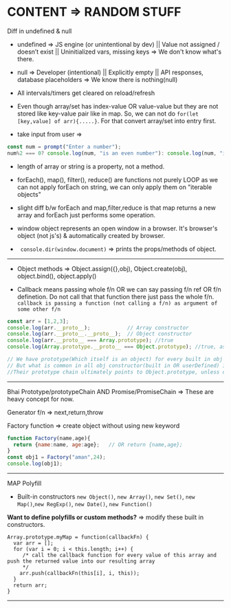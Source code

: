 # CONTENT => RANDOM STUFF

Diff in undefined & null

- undefined => JS engine (or unintentional by dev) ||  Value not assigned / doesn’t exist || Uninitialized vars, missing keys => We don't know what's there.
- null      => Developer (intentional) ||  Explicitly empty  ||  API responses, database placeholders => We know there is nothing(null)

- All intervals/timers get cleared on reload/refresh

- Even though array/set has index-value OR value-value but they are not stored like key-value pair like in map. So, we can not do ```for(let [key,value] of arr){.....}```. For that convert array/set into entry first.

- take input from user =>
```js
const num = prompt("Enter a number");
num%2 === 0? console.log(num, "is an even number"): console.log(num, "is NOT an even number");
```

- length of array or string is a property, not a method.

- forEach(), map(), filter(), reduce() are functions not purely LOOP as we can not apply forEach on string, we can only apply them on "iterable objects"

- slight diff b/w forEach and map,filter,reduce is that map returns a new array and forEach just performs some operation.

- window object represents an open window in a browser. It's browser's object (not js's) & automatically created by browser.

- ``` console.dir(window.document)``` => prints the props/methods of object.

-----

- Object methods => Object.assign({},obj), Object.create(obj), object.bind(), object.apply()

- Callback means passing whole f/n OR we can say passing f/n ref OR f/n definetion. Do not call that that function there just pass the whole f/n. ` callback is passing a function (not calling a f/n) as argument of some other f/n`

```js
const arr = [1,2,3];
console.log(arr.__proto__);            // Array constructor
console.log(arr.__proto__.__proto__);  // Object constructor
console.log(arr.__proto__ === Array.prototype); //true
console.log(Array.prototype.__proto__ === Object.prototype); //true, as object is ultimate ancestor

// We have prototype(Which itself is an object) for every built in obj constructor like Array, Set, Map etc, we can make prototype of user defined object constrctor. 
// But what is common in all obj constructor(built in OR userDefined) is their prototype also contains a object prototype (Which is part of Object=> main hero/ultimate ancestor )
//Their prototype chain ultimately points to Object.prototype, unless deliberately broken (like Object.create(null) => low level object).
```

-----


Bhai Prototype/prototypeChain AND Promise/PromiseChain => These are heavy concept for now.

Generator f/n => next,return,throw   

Factory function => create object without using new keyword

```js
function Factory(name,age){
  return {name:name, age:age};   // OR return {name,age};
}
const obj1 = Factory("aman",24);
console.log(obj1);
```

-----

MAP Polyfill
- Built-in constructors `new Object()`, `new Array()`, `new Set()`, `new Map()`,`new RegExp()`, `new Date()`, `new Function()`

**Want to define polyfills or custom methods?** => modify these built in constructors.
```
Array.prototype.myMap = function(callbackFn) {
  var arr = [];              
  for (var i = 0; i < this.length; i++) { 
     /* call the callback function for every value of this array and       push the returned value into our resulting array
     */
    arr.push(callbackFn(this[i], i, this));
  }
  return arr;
}
```
-----

